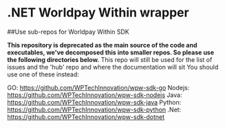 # .NET Worldpay Within wrapper

##Use sub-repos for Worldpay Within SDK

**This repository is deprecated as the main source of the code and executables, we've decomposed this into smaller repos. So please use the following directories below.**
This repo will still be used for the list of issues and the 'hub' repo and where the documentation will sit You should use one of these instead:

GO: https://github.com/WPTechInnovation/wpw-sdk-go
Nodejs: https://github.com/WPTechInnovation/wpw-sdk-nodejs
Java: https://github.com/WPTechInnovation/wpw-sdk-java
Python: https://github.com/WPTechInnovation/wpw-sdk-python
.Net: https://github.com/WPTechInnovation/wpw-sdk-dotnet
